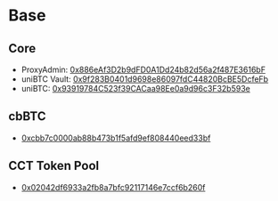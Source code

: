 # Base

## Core

- ProxyAdmin: [0x886eAf3D2b9dFD0A1Dd24b82d56a2f487E3616bF](https://basescan.org/address/0x886eAf3D2b9dFD0A1Dd24b82d56a2f487E3616bF)
- uniBTC Vault: [0x9f283B0401d9698e86097fdC44820BcBE5DcfeFb](https://basescan.org/address/0x9f283B0401d9698e86097fdC44820BcBE5DcfeFb)
- uniBTC: [0x93919784C523f39CACaa98Ee0a9d96c3F32b593e](https://basescan.org/token/0x93919784C523f39CACaa98Ee0a9d96c3F32b593e)


## cbBTC
- [0xcbb7c0000ab88b473b1f5afd9ef808440eed33bf](https://basescan.org/token/0xcbb7c0000ab88b473b1f5afd9ef808440eed33bf)

## CCT Token Pool
- [0x02042df6933a2fb8a7bfc92117146e7ccf6b260f](https://basescan.org/address/0x02042df6933a2fb8a7bfc92117146e7ccf6b260f)
